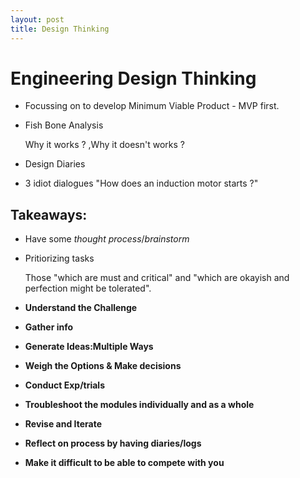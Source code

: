 ```yaml
---
layout: post
title: Design Thinking
---
```


# Engineering Design Thinking

- Focussing on to develop Minimum Viable Product - MVP first.

- Fish Bone Analysis 

	Why it works ? ,Why it doesn't works ?

- Design Diaries

- 3 idiot dialogues "How does an induction motor starts ?"

## Takeaways:

- Have some *thought process*/*brainstorm*

- Pritiorizing tasks

	Those "which are must and critical" and "which are okayish and perfection might be tolerated".

- **Understand the Challenge**

- **Gather info**

- **Generate Ideas:Multiple Ways**

- **Weigh the Options & Make decisions**

- **Conduct Exp/trials**

- **Troubleshoot the modules individually and as a whole**

- **Revise and Iterate**

- **Reflect on process by having diaries/logs**

- **Make it difficult to be able to compete with you**
 
